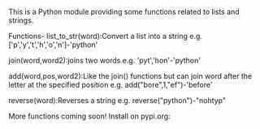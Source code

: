 This is a Python module providing some functions related to lists and strings.

Functions-
list_to_str(word):Convert a list into a string e.g. ['p','y','t','h','o','n']-'python'

join(word,word2):joins two words e.g. 'pyt','hon'-'python'

add(word,pos,word2):Like the join() functions but can join word after the letter at the specified position
e.g. add("bore",1,"ef")-'before'

reverse(word):Reverses a string 
e.g. reverse("python")-"nohtyp"

More functions coming soon!
Install on pypi.org:
